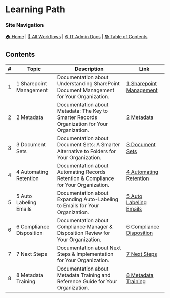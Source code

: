 # Learning Path

### Site Navigation
[🏠 Home](../README.md) | [📂 All Workflows](../users/users.md) | [⚙ IT Admin Docs](../it-admins/README.md) | [📚 Table of Contents](../learning-path/0-tableofcontents.md)

## Contents

| **#** | **Topic** | **Description** | **Link** |
|---|---|---|---|
| 1 | 1 Sharepoint Management | Documentation about Understanding SharePoint Document Management for Your Organization. | [1 Sharepoint Management](1-sharepoint-management.md) |
| 2 | 2 Metadata | Documentation about Metadata: The Key to Smarter Records Organization for Your Organization. | [2 Metadata](2-metadata.md) |
| 3 | 3 Document Sets | Documentation about Document Sets: A Smarter Alternative to Folders for Your Organization. | [3 Document Sets](3-document-sets.md) |
| 4 | 4 Automating Retention | Documentation about Automating Records Retention & Compliance for Your Organization. | [4 Automating Retention](4-automating-retention.md) |
| 5 | 5 Auto Labeling Emails | Documentation about Expanding Auto-Labeling to Emails for Your Organization. | [5 Auto Labeling Emails](5-auto-labeling-emails.md) |
| 6 | 6 Compliance Disposition | Documentation about Compliance Manager & Disposition Review for Your Organization. | [6 Compliance Disposition](6-compliance-disposition.md) |
| 7 | 7 Next Steps | Documentation about Next Steps & Implementation for Your Organization. | [7 Next Steps](7-next-steps.md) |
| 8 | 8 Metadata Training | Documentation about Metadata Training and Reference Guide for Your Organization. | [8 Metadata Training](8-metadata-training.md) |